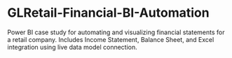 # GLRetail-Financial-BI-Automation
Power BI case study for automating and visualizing financial statements for a retail company. Includes Income Statement, Balance Sheet, and Excel integration using live data model connection.
